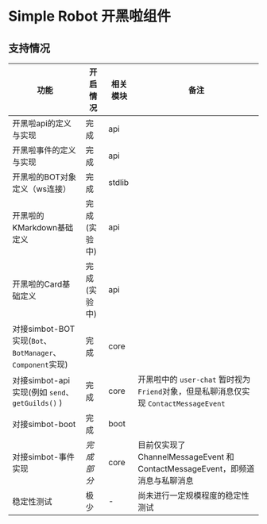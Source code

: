 # Simple Robot 开黑啦组件

##          

## 支持情况

| 功能                                               | 开启情况    | 相关模块   | 备注                                                               |
|--------------------------------------------------|---------|--------|------------------------------------------------------------------|
| 开黑啦api的定义与实现                                     | 完成      | api    |                                                                  |
| 开黑啦事件的定义与实现                                      | 完成      | api    |                                                                  |
| 开黑啦的BOT对象定义（ws连接）                                | 完成      | stdlib |                                                                  |
| 开黑啦的KMarkdown基础定义                                | 完成(实验中) | api    |                                                                  |
| 开黑啦的Card基础定义                                     | 完成(实验中) | api    |                                                                  |
| 对接simbot-BOT实现(`Bot`、`BotManager`、`Component`实现) | 完成      | core   |                                                                  |
| 对接simbot-api实现(例如 `send`、`getGuilds()` )         | 完成      | core   | 开黑啦中的 `user-chat` 暂时视为`Friend`对象，但是私聊消息仅实现 `ContactMessageEvent` |
| 对接simbot-boot                                    | 完成      | boot   |                                                                  |
| 对接simbot-事件实现                                    | *完成部分*  | core   | 目前仅实现了ChannelMessageEvent 和 ContactMessageEvent，即频道消息与私聊消息       |
| 稳定性测试                                            | 极少      | -      | 尚未进行一定规模程度的稳定性测试                                                 |


